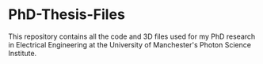 # PhD-Thesis-Files
This repository contains all the code and 3D files used for my PhD research in Electrical Engineering at the University of Manchester's Photon Science Institute.
